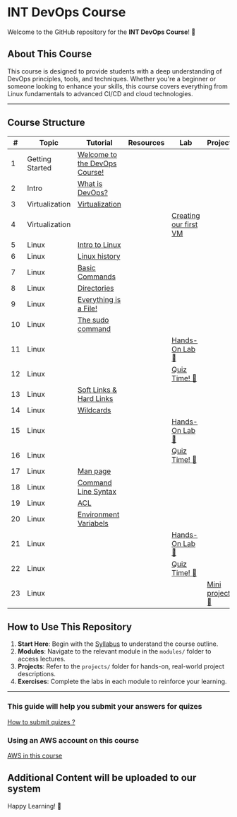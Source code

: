 # INT DevOps Course

Welcome to the GitHub repository for the **INT DevOps Course**! 🎉

## About This Course
This course is designed to provide students with a deep understanding of DevOps principles, tools, and techniques. Whether you're a beginner or someone looking to enhance your skills, this course covers everything from Linux fundamentals to advanced CI/CD and cloud technologies.

---

## Course Structure

| #   | Topic           | Tutorial                                                                              | Resources          | Lab                              | Project                        | Status   |
|-----|-----------------|---------------------------------------------------------------------------------------|--------------------|----------------------------------|--------------------------------|----------|
| 1   | Getting Started | [Welcome to the DevOps Course!](modules/module-1-intro/getting-started.md)       |            |            |                   |   |
| 2   | Intro           | [What is DevOps?](modules/module-1-intro/lesson-what-is-devops.md)               |            |            |                   |   |
| 3   | Virtualization  | [Virtualization](modules/module-1-intro/virtualisation.md)                       |            |            |                   |   |
| 4   | Virtualization  |                                                                                  |            | [Creating our first VM](labs/creating-our-first-vm.md) |   |   |
| 5   | Linux           | [Intro to Linux](modules/module-2-linux/intro-to-linux.md)                       |            |            |                   |   |
| 6   | Linux           | [Linux history](modules/module-2-linux/history.md)                               |            |            |                   |   |
| 7   | Linux           | [Basic Commands](modules/module-2-linux/basic-commands.md)                       |            |            |                   |   |
| 8   | Linux           | [Directories](modules/module-2-linux/directories.md)                             |            |            |                   |   |
| 9   | Linux           | [Everything is a File!](modules/module-2-linux/everything-is-a-file.md)          |            |            |                   |   |
| 10  | Linux           | [The sudo command](modules/module-2-linux/sudo.md)                               |            |            |                   |   |
| 11  | Linux           |                                                                                  |            | [Hands-On Lab 📝](labs/linux-1.md) |           |   |
| 12  | Linux           |                                                                                  |            | [Quiz Time! 📝](quizzes/linux-quiz-1.md) |     |   |
| 13  | Linux           | [Soft Links & Hard Links](modules/module-2-linux/soft-links-hard-links.md)       |            |            |                   |   |
| 14  | Linux           | [Wildcards](modules/module-2-linux/wildcards.md)                                 |            |            |                   |   |
| 15  | Linux           |                                                                                  |            |  [Hands-On Lab 📝](labs/linux-2.md)      |     |   |
| 16  | Linux           |                                                                                  |            |  [Quiz Time! 📝](quizzes/linux-quiz-2.md)      |     |   |
| 17  | Linux           | [Man page](modules/module-2-linux/man-page.md)                                                                               |            |      |     |   |
| 18  | Linux           | [Command Line Syntax](modules/module-2-linux/cli-syntax.md)                                                                  |          |      |     |   |
| 19  | Linux           | [ACL](modules/module-2-linux/acl.md)                                                                  |          |      |     |   |
| 20  | Linux           | [Environment Variabels](modules/module-2-linux/env.md)                                                                  |          |      |     |   |
| 21  | Linux           |                                                                                  |            |  [Hands-On Lab 📝](labs/linux-3.md)      |     |   |
| 22  | Linux           |                                                                                  |            |  [Quiz Time! 📝](quizzes/linux-quiz-3.md)      |     |   |
| 23  | Linux           |                                                                                  |  |   |   [Mini project 🎉](modules/module-2-linux/projects/mini-project-1.md)  |   |


## How to Use This Repository

1. **Start Here**: Begin with the [Syllabus]() to understand the course outline.
2. **Modules**: Navigate to the relevant module in the `modules/` folder to access lectures.
3. **Projects**: Refer to the `projects/` folder for hands-on, real-world project descriptions.
4. **Exercises**: Complete the labs in each module to reinforce your learning.

---
### This guide will help you submit your answers for quizes 
[How to submit quizes ?](modules/module-1-intro/submitting-pr.md) 

 ### Using an AWS account on this course
[AWS in this course](modules/module-1-intro/aws-account.md) 

## Additional Content will be uploaded to our system

Happy Learning! 🚀
